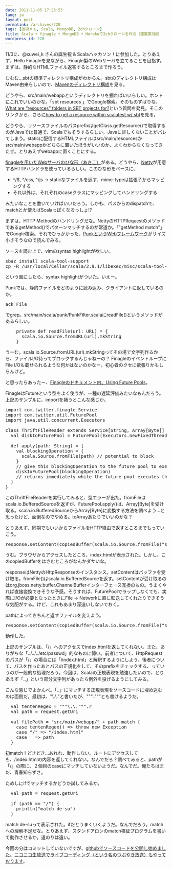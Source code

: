 ```yaml
---
date: 2011-11-05 17:23:53
lang: ja
layout: post
permalink: /archives/220
tags: [技術メモ, Scala, MongoDB, 2chクローン]
title: Scala + finagle + MongoDB + Herokuで2chクローンを作る（連載第3回）
wordpress_id: 220
---
```

11/3に、@xuwei_k さんの誕生祝 &amp; Scalaハッカソン！に参加した。とりあえず、Hello Finagleを見ながら、Finagle製のWebサーバを立てることを目指す。まずは、静的なHTMLファイル返答するところまで作ろう。

むむむ…sbtの標準ディレクトリ構成がわからん。sbtのディレクトリ構成はMaven由来らしいので、<a href="http://maven.apache.org/guides/introduction/introduction-to-the-standard-directory-layout.html">Mavenのディレクトリ構成</a>を見る。

どうやら、src/main/webappというディレクトリを掘ればいいらしい。ホントにこれでいいのかな。「sbt resources 」でGoogle検索。そのものずばりな、<a href="http://stackoverflow.com/questions/3868708/what-are-resources-folders-in-sbt-projects-for">What are &ldquo;resources&rdquo; folders in SBT projects for?</a>という質問を発見。そこのリンクから、さらに<a href="http://stackoverflow.com/questions/5285898/how-to-get-a-resource-within-scalatest-w-sbt">how to get a resource within scalatest w/ sbt</a>を見る。

どうやら、リソースファイルのパスprefixはgetClass.getResource()で取得するのがJavaでは普通で、Scalaでもそうするらしい。Javaに詳しくないことがバレてしまう。staticに配信するHTMLファイルはsrc/main/resourcesかsrc/main/webappかどちらに置いたほうがいいのか、よくわからなくなってきたぜ。とりあえずwebappに置くことにする。

<a href="https://github.com/twitter/finagle/blob/master/finagle-example/src/main/scala/com/twitter/finagle/example/http/HttpServer.scala">finagleを用いたWebサーバのひな形（あきこ）</a>がある。どうやら、<a href="http://www.jboss.org/netty">Netty</a>が用意するHTTPハンドラを使っているらしい。このひな形をベースに、
<ul>
<li>^/$, ^/css, ^/js -> staticなファイルを返す、mime-typeは拡張子からマッピングする</li>
<li>それ以外は、それぞれのcaseクラスにマッピングしてハンドリングする</li>
</ul>
みたいなことを書いていけばいいだろう。しかも、パスからのdispatchで、matchとか使えばScalaっぽくなるっしょ!?

まずは、HTTP Methodのハンドリングだな。NettyのHTTPRequestのメソッドであるgetMethod()でパターンマッチするのが常道か。「"getMethod match"」でGoogle検索。それでひっかかった、<a href="http://code.google.com/p/punk/">PunkというWebフレームワーク</a>がサイズ小さそうなので読んでみる。

ソースを読む上で、vimのsyntax highlightが欲しい。
<pre class="prettyprint linenums lang-bash">
sbaz install scala-tool-support
cp -R /usr/local/Cellar/scala/2.9.1/libexec/misc/scala-tool-support/vim/ ~/.vim
</pre>
という風にしたら、syntax highlightがついた。いえー。

Punkでは、静的ファイルをどのように読み込み、クライアントに返しているのか。
<pre class="prettyprint linenums lang-bash">
ack File
</pre>
でgrep。src/main/scala/punk/PunkFilter.scalaにreadFile()というメソッドがあるらしい。
<pre class="prettyprint linenums lang-scala">
    private def readFile(url: URL) = {
      scala.io.Source.fromURL(url).mkString
    }
</pre>
うーむ。scala.io.Source.fromURL(url).mkStringってその場で文字列作るから、ファイルI/O待ってブロックするんじゃねーの？
FinagleのイベントループにFile I/Oも載せられるような何かはないのかなー。初心者のクセに欲張りかもしらんけど。

と思ったらあったー、<a href="https://github.com/twitter/finagle#Using%20Future%20Pools">Finagleのドキュメント内、Using Future Pools</a>。

FinagleはFutureという型をよく使うが、一種の遅延評価みたいなもんだろう。上記のサンプルに、importを補うとこんな感じか。
<pre class="prettyprint linenums lang-scala">
import com.twitter.finagle.Service
import com.twitter.util.FuturePool
import java.util.concurrent.Executors

class ThriftFileReader extends Service[String, Array[Byte]] {
  val diskIoFuturePool = FuturePool(Executors.newFixedThreadPool(4))

  def apply(path: String) = {
    val blockingOperation = {
      scala.Source.fromFile(path) // potential to block
    }
    // give this blockingOperation to the future pool to execute
    diskIoFuturePool(blockingOperation)
    // returns immediately while the future pool executes the operation on a different thread
  }
}
</pre>
このThriftFileReaderを実行してみると、型エラーが出た。fromFileはscala.io.BufferedSourceを返すが、FuturePool.apply()は、Array[Byte]を受け取る。scala.io.BufferedSourceからArray[Byte]に変換する方法を調べよう…と思ったけど、面倒なのでやめる。toArrayあたりでいいのかな？

とりあえず、同期でもいいからファイルをHTTP経由で返すところまでもっていこう。
<pre class="prettyprint linenums lang-scala">
response.setContent(copiedBuffer(scala.io.Source.fromFile("src/main/webapp/index.html").mkString, UTF_8))
</pre>
うむ。ブラウザからアクセスしたところ、index.htmlが表示された。しかし、このcopiedBufferをはさむところがなんかダサいな。

responseはNettyのHttpResponseのインスタンス。setContentはバッファを受け取る。fromFile()はscala.io.BufferedSourceを返す。setContentが受け取るのはorg.jboss.netty.buffer.ChannelBufferインターフェース互換のもの。うまくやれば直接変換できそうな予感。そうすれば、FuturePoolでラップしなくても、実際にI/Oが必要となったときにFile -> Networkに直に転送してくれたりできそうな気配がする。けど、これもあまり深追いしないでおく。

pathによってきちんと返すファイルを変えよう。
<pre class="prettyprint linenums lang-scala">
response.setContent(copiedBuffer(scala.io.Source.fromFile("src/main/webapp" + request.getUri).mkString, UTF_8))
</pre>
動作した。

上記のサンプルは、「/」へのアクセスでindex.htmlを返してくれない。また、ありがちな「../../../etc/passwd」的なものに弱い。前者について、HttpRequestのパスが「/」の場合には「/index.html」と解釈するようにしよう。後者について、パスを作ったあとパスの正規化をして、そのprefixをチェックする、っていうのが一般的な処理だろう。今回は、Scalaの正規表現を勉強したいので、とりあえず「..」という部分文字列があったら例外を投げるようにしてみる。

こんな感じでよかんべ。「..」にマッチする正規表現をソースコードに埋め込むのは面倒だ。最初は、"\\.\\."と書いたが、"""\.\."""とも書けるようだ。
<pre class="prettyprint linenums lang-scala">
  val tentenRegex = """\.\.""".r
  val path = request.getUri

  val filePath = "src/main/webapp/" + path match {
    case tentenRegex() => throw new Exception
    case "/" => "/index.html"
    case _ => path
  }
</pre>
初match！どきどき…あれれ、動作しない。ルートにアクセスしても、/index.htmlの内容を返してくれない。なんでだろ？調べてみると、pathが「/」の際に、２個目のcaseにマッチしていないようだ。なんでだ。俺たちはまだ、青春知らずさ。

ためしにifでマッチするかどうか試してみるか。
<pre class="prettyprint linenums lang-scala">
  val path = request.getUri

  if (path == "/") {
    println("match de-su")
  }
</pre>
match de-suって表示された。ifだとうまくいくようだ。なんでだろう。matchへの理解不足だな。とりあえず、スタンドアロンのmatch検証プログラムを書いて動作させるか。道のりは遠い。

今回の分はコミットしていないですが、<a href="https://github.com/gunyarakun/clone2ch">githubでソースコードを公開し始めました</a>。<a href="http://com.nicovideo.jp/community/co1170019">ニコニコ生放送でライブコーディング（という名のつぶやき放送）もやっております</a>。
